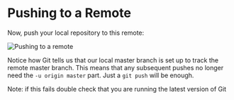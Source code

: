# Pushing to a Remote

Now, push your local repository to this remote:

![Pushing to a remote](../../img/git-push.png)
 
Notice how Git tells us that our local master branch is set up to track the remote master branch. This means that any subsequent pushes no longer need the `-u origin master` part. Just a `git push` will be enough.

Note: if this fails double check that you are running the latest version of Git
